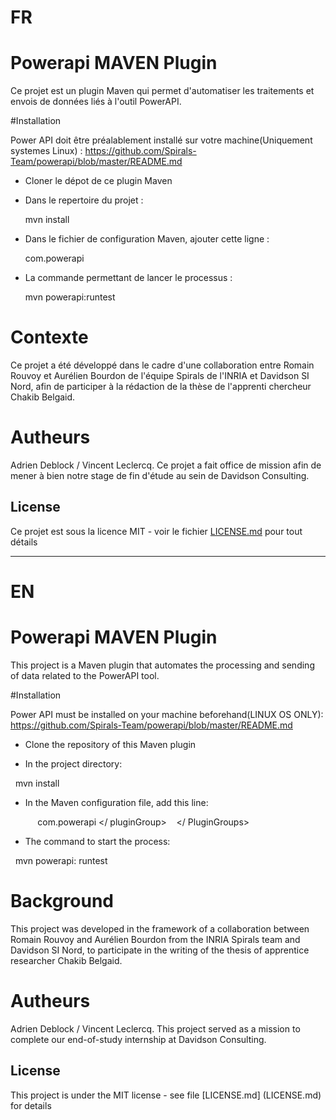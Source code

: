 
# FR


# Powerapi MAVEN Plugin

Ce projet est un plugin Maven qui permet d'automatiser les traitements et envois de données liés à l'outil PowerAPI.

#Installation

Power API doit être préalablement installé sur votre machine(Uniquement systemes Linux) : 
https://github.com/Spirals-Team/powerapi/blob/master/README.md

- Cloner le dépot de ce plugin Maven

- Dans le repertoire du projet : 

  mvn install
  
- Dans le fichier de configuration Maven, ajouter cette ligne : 

  <pluginGroups>
       <pluginGroup>com.powerapi</pluginGroup>
   </pluginGroups>
   
- La commande permettant de lancer le processus : 

  mvn powerapi:runtest



# Contexte

Ce projet a été développé dans le cadre d'une collaboration entre Romain Rouvoy et Aurélien Bourdon de l'équipe Spirals de l'INRIA et Davidson SI Nord, afin de participer à la rédaction de la thèse de l'apprenti chercheur Chakib Belgaid.

# Autheurs

Adrien Deblock / Vincent Leclercq.
Ce projet a fait office de mission afin de mener à bien notre stage de fin d'étude au sein de Davidson Consulting.

## License

Ce projet est sous la licence MIT - voir le fichier [LICENSE.md](LICENSE.md) pour tout détails

------------------------------------------
# EN


# Powerapi MAVEN Plugin

This project is a Maven plugin that automates the processing and sending of data related to the PowerAPI tool.

#Installation

Power API must be installed on your machine beforehand(LINUX OS ONLY):
https://github.com/Spirals-Team/powerapi/blob/master/README.md

- Clone the repository of this Maven plugin

- In the project directory:

  mvn install
  
- In the Maven configuration file, add this line:

  <PluginGroups>
       <PluginGroup> com.powerapi </ pluginGroup>
   </ PluginGroups>
   
- The command to start the process:

  mvn powerapi: runtest



# Background

This project was developed in the framework of a collaboration between Romain Rouvoy and Aurélien Bourdon from the INRIA Spirals team and Davidson SI Nord, to participate in the writing of the thesis of apprentice researcher Chakib Belgaid.

# Autheurs

Adrien Deblock / Vincent Leclercq.
This project served as a mission to complete our end-of-study internship at Davidson Consulting.

## License

This project is under the MIT license - see file [LICENSE.md] (LICENSE.md) for details
